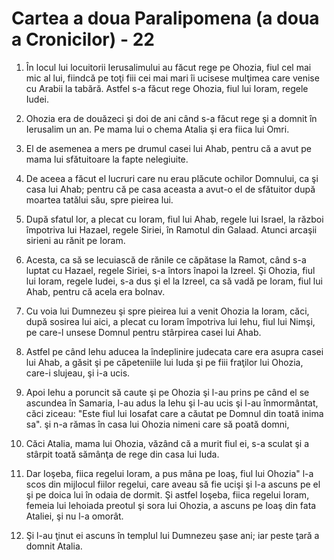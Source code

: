 # Cartea a doua Paralipomena (a doua a Cronicilor) - 22

1. În locul lui locuitorii Ierusalimului au făcut rege pe Ohozia, fiul cel mai mic al lui, fiindcă pe toţi fiii cei mai mari îi ucisese mulţimea care venise cu Arabii la tabără. Astfel s-a făcut rege Ohozia, fiul lui Ioram, regele Iudei. 

2. Ohozia era de douăzeci şi doi de ani când s-a făcut rege şi a domnit în Ierusalim un an. Pe mama lui o chema Atalia şi era fiica lui Omri. 

3. El de asemenea a mers pe drumul casei lui Ahab, pentru că a avut pe mama lui sfătuitoare la fapte nelegiuite. 

4. De aceea a făcut el lucruri care nu erau plăcute ochilor Domnului, ca şi casa lui Ahab; pentru că pe casa aceasta a avut-o el de sfătuitor după moartea tatălui său, spre pieirea lui. 

5. După sfatul lor, a plecat cu Ioram, fiul lui Ahab, regele lui Israel, la război împotriva lui Hazael, regele Siriei, în Ramotul din Galaad. Atunci arcaşii sirieni au rănit pe Ioram. 

6. Acesta, ca să se lecuiască de rănile ce căpătase la Ramot, când s-a luptat cu Hazael, regele Siriei, s-a întors înapoi la Izreel. Şi Ohozia, fiul lui Ioram, regele Iudei, s-a dus şi el la Izreel, ca să vadă pe Ioram, fiul lui Ahab, pentru că acela era bolnav. 

7. Cu voia lui Dumnezeu şi spre pieirea lui a venit Ohozia la Ioram, căci, după sosirea lui aici, a plecat cu Ioram împotriva lui Iehu, fiul lui Nimşi, pe care-l unsese Domnul pentru stârpirea casei lui Ahab. 

8. Astfel pe când Iehu aducea la îndeplinire judecata care era asupra casei lui Ahab, a găsit şi pe căpeteniile lui Iuda şi pe fiii fraţilor lui Ohozia, care-i slujeau, şi i-a ucis. 

9. Apoi Iehu a poruncit să caute şi pe Ohozia şi l-au prins pe când el se ascundea în Samaria, l-au adus la Iehu şi l-au ucis şi l-au înmormântat, căci ziceau: "Este fiul lui Iosafat care a căutat pe Domnul din toată inima sa". şi n-a rămas în casa lui Ohozia nimeni care să poată domni, 

10. Căci Atalia, mama lui Ohozia, văzând că a murit fiul ei, s-a sculat şi a stârpit toată sămânţa de rege din casa lui Iuda. 

11. Dar Ioşeba, fiica regelui Ioram, a pus mâna pe Ioaş, fiul lui Ohozia" l-a scos din mijlocul fiilor regelui, care aveau să fie ucişi şi l-a ascuns pe el şi pe doica lui în odaia de dormit. Şi astfel Ioşeba, fiica regelui Ioram, femeia lui Iehoiada preotul şi sora lui Ohozia, a ascuns pe Ioaş din fata Ataliei, şi nu l-a omorât. 

12. Şi l-au ţinut ei ascuns în templul lui Dumnezeu şase ani; iar peste ţară a domnit Atalia. 

